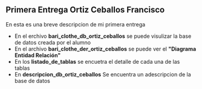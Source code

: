 ## Primera Entrega Ortiz Ceballos Francisco

  En esta es una breve descripcion de mi primera entrega

  - En el erchivo **bari_clothe_db_ortiz_ceballos** se puede visulizar la base de datos creada por el alumno
  - En el archivo **bari_clothe_der_ortiz_ceballos** se puede ver el **"Diagrama Entidad Relación"**
  - En los **listado_de_tablas** se encuetra el detalle de cada una de las tablas
  - En **descripcion_db_ortiz_ceballos** Se encuentra un adescripcion de la base de datos
